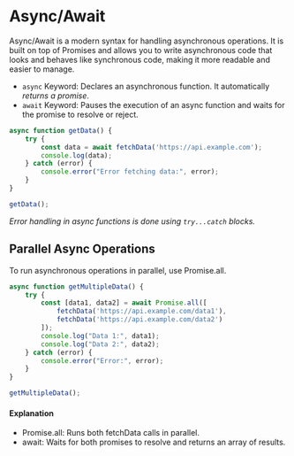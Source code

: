 # Async/Await
Async/Await is a modern syntax for handling asynchronous operations. It is built on top of Promises and allows you to write asynchronous code that looks and behaves like synchronous code, making it more readable and easier to manage.

- `async` Keyword: Declares an asynchronous function. It automatically *returns a promise*.
- `await` Keyword: Pauses the execution of an async function and waits for the promise to resolve or reject.

```ts
async function getData() {
    try {
        const data = await fetchData('https://api.example.com');
        console.log(data);
    } catch (error) {
        console.error("Error fetching data:", error);
    }
}

getData();
```
*Error handling in async functions is done using `try...catch` blocks.*

## Parallel Async Operations
To run asynchronous operations in parallel, use Promise.all.

```ts
async function getMultipleData() {
    try {
        const [data1, data2] = await Promise.all([
            fetchData('https://api.example.com/data1'),
            fetchData('https://api.example.com/data2')
        ]);
        console.log("Data 1:", data1);
        console.log("Data 2:", data2);
    } catch (error) {
        console.error("Error:", error);
    }
}

getMultipleData();
```
#### Explanation
- Promise.all: Runs both fetchData calls in parallel.
- await: Waits for both promises to resolve and returns an array of results.